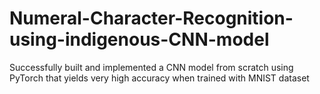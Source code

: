 # Numeral-Character-Recognition-using-indigenous-CNN-model
Successfully built and implemented a CNN model from scratch using PyTorch that yields very high accuracy when trained with MNIST dataset 
